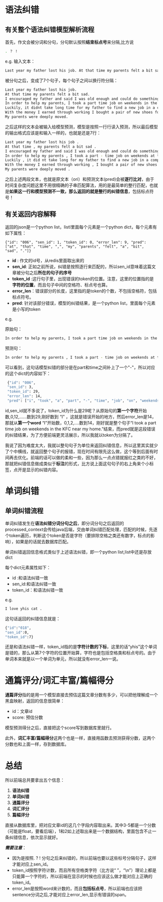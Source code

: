 # 语法纠错

## 有关整个语法纠错模型解析流程

首先，作文会被分词和分句，分句默认按照**结束标点号**来分隔,比方说 

```bash
. ？ !
```

e.g. 输入文本：

```bash
Last year my father lost his job. At that time my parents felt a bit sad. I encouraged my father and said I was old enough and could do something to help. In order to help my parents, I took a part time job on weekends in the KFC near my home.Luckily, it didnt take long time for my father to find a new job in a company. With the money I earned through working I bought a pair of new shoes for my father to celebrate the good news. My parents were deeply moved.
```

被分句之后，变成了7个句子，每个句子之间以换行符分隔：

```bash
Last year my father lost his job.
At that time my parents felt a bit sad.
I encouraged my father and said I was old enough and could do something to help.
In order to help my parents, I took a part time job on weekends in the KFC near my home.
Luckily, it didnt take long time for my father to find a new job in a company.
With the money I earned through working I bought a pair of new shoes for my father to celebrate the good news.
My parents were deeply moved.
```

之后这样的文本会被输入给模型预测，模型是按照一行行读入预测，所以最后模型的输出格式应该是和输入一样的，也就是还是7行：

```bash
Last year my father lost his job .
At that time , my parents felt a bit sad .
I encouraged my father and said I was old enough and could do something to help .
In order to help my parents , I took a part - time job on weekends at the KFC near my home .
Luckily , it did nt take long for my father to find a new job in a company .
With the money I earned through working , I bought a pair of new shoes for my father to celebrate the good news .
My parents were deeply moved .
```

之后上述两段文本，也就是原文本（ori）和预测文本(pred)会被**逐行比对**，由于时间复杂度问题这里不用很精确的子串匹配算法，用的是最简单的整行匹配，也就是**如果这一行和模型预测不一致，那么返回的就是整行的纠错信息**，包括标点符号！

## 有关返回内容解释

返回的json是一个python list，listl里面每个元素是一个python dict，每个元素有如下属性：

```
{"id": "006", "sen_id": 1, "token_id": 0, "error_len": 9, "pred": ["at", "that", "time", ",", "my", "parents", "felt", "a", "bit", "sad", "."]}
```

- **id** : 作文的id号，从redis里面取出来的
- **sen_id**: 正如之前所说，纠错是按照逐行来匹配的，所以sen_id意味着这篇文章被分句之后**所在的句子的序号**
- **token_id** :这行句子里，出现错误的token的位置。注意，这里的位置指的是**字符的位置**，而且句子中间的空格符、标点号也算。
-  **error_len**：错误部分的长度，这里指的是token的个数，不包括空格符，包括标点符号。
- **pred**: 针对该部分错误，模型的纠错结果，是一个python list，里面每个元素是小写的token

e.g.

原始句：

```bash
In order to help my parents, I took a part time job on weekends in the KFC near my home.
```

预测句：

```bash
In order to help my parents , I took a part - time job on weekends at the KFC near my home .
```

可以看到，这句话模型纠错的部分是在part和time之间补上了一个"-"，所以对应的这个dict的内容如下：

```bash
 {"id": "006", 
 "sen_id": 3, 
 "token_id": 29, 
 "error_len": 14, 
 "pred": ["i", "took", "a", "part", "-", "time", "job", "on", "weekends", "at", "the", "kfc", "near", "my", "home"]
```

id,sen_id就不多说了，token_id为什么是29呢？从原始句的**第一个字符**开始数,0,12,......数到29,刚好数到 “I” ，这就是错误开始的地方，然后error_len是14，那就从**第一个word** “I”开始数，0,1,2,....数到14，刚好就是整个句子“I took a part time job on weekends in the KFC near my home.”结束，而pred就是这段错误的纠错结果，为了方便前端更灵活展示，所以我就以token为分隔了。

我说了因为难度太大，我就以整句句子为单位来返回纠错信息，所以这里其实就少了个中横线，就返回整个句子的报错，现在时间有限先这么做，这个等到后面有时间再去优化。前端的话可以做的柔和一些，因为那么一点点错就报红之类的不好，那就把纠错信息做成类似于**标注**的形式，比方说上面这句句子的右上角来个小标签，点开是显示的纠错内容。



# 单词纠错

## 单词纠错流程

单词纠错发生在**语法纠错分词分句之后**，即分词分句之后返回的processed_context会传给java后端，交由单词纠错匹配处理，匹配的时候，先逐个token遍历，判断这个token是否是字符（要排除空格之类还有数字，标点的影响），如果是的话就去数据库匹配。

单词纠错返回信息格式类似于上述语法纠错，即一个python list,list中还是存放dict

每个dict元素属性如下：

- id :和语法纠错一致
- sen_id:和语法纠错一致
- token_id：和语法纠错一致

e.g.

```bash
I love yhis cat .
```

这句话返回的纠错信息就是：

```bash
{"id":"018",
"sen_id":0,
"token_id":7}
```

还是和语法纠错一样，token_id指的是**字符计数的下标**，这里的话“yhis”这个单词是错的，那么从第7个字符的位置开始算，字符也是包括空格类和标点号的。由于单词本来就是以一个单词为单元，所以就没有error_len一说。



# 通篇评分/词汇丰富/篇幅得分

**通篇评分**指的是用一个模型直接去预估这篇文章分数有多少，可以把他理解成一个黑盒映射，返回的信息很简单：

- id：文章id
- score: 预估分数

模型预测得分之后，直接把这个score写到数据库里就行。

此外，**词汇丰富/篇幅得分**这两个也是一样，直接用函数去预测获得分数，这两个分数也和上面一样，存到数据库。



# 总结

所以前端总共要拿出五个信息：

1. **语法纠错**
2. **单词纠错**
3. **通篇评分**
4. **词汇评分**
5. **篇幅评分**

直接从数据库里，把对应文章id的这几个字段内容取出来。其中3-5都是一个分数（可能是float，要看后端），1和2如上述取出来是一个数据结构，里面包含不止一条纠错信息，依次显示就好。

***需要注意***：

- 因为是按照. ? ! 分句之后来纠错的，所以前端也要以这些标号分隔句子，这样才能对应上sen_id。
- token_id按照字符计数，而且所有空格类字符（比方说“ ”，“\n”）理论上都是只能算一个字符的，所以前端在显示的时候也应该这么做才能对应上正确的token_id。
- error_len是按照word来计数的，而且**包括标点号**，所以前端也应该把sentence分词之后,才能对应上error_len,显示有错误的span。